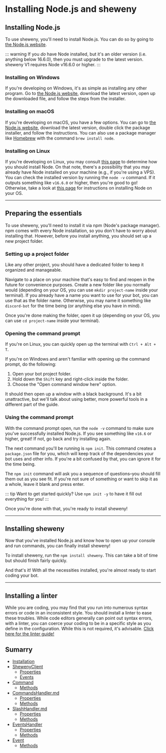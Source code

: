 # Installing Node.js and sheweny

## Installing Node.js

To use sheweny, you'll need to install Node.js. You can do so by going to [the Node.js website](https://nodejs.org/).

::: warning
If you _do_ have Node installed, but it's an older version \(i.e. anything below 16.6.0\), then you must upgrade to the latest version. sheweny V1 requires Node v16.6.0 or higher.
:::

### Installing on Windows

If you're developing on Windows, it's as simple as installing any other program. Go to [the Node.js website](https://nodejs.org/), download the latest version, open up the downloaded file, and follow the steps from the installer.

### Installing on macOS

If you're developing on macOS, you have a few options. You can go to [the Node.js website](https://nodejs.org/), download the latest version, double click the package installer, and follow the instructions. You can also use a package manager like [Homebrew](https://brew.sh/) with the command `brew install node`.

### Installing on Linux

If you're developing on Linux, you may consult [this page](https://nodejs.org/en/download/package-manager/) to determine how you should install Node. On that note, there's a possibility that you may already have Node installed on your machine \(e.g., if you're using a VPS\). You can check the installed version by running the `node -v` command. If it outputs something like `v16.6.0` or higher, then you're good to go! Otherwise, take a look at [this page](https://nodejs.org/en/download/package-manager/) for instructions on installing Node on your OS.

---

## Preparing the essentials

To use sheweny, you'll need to install it via npm \(Node's package manager\). npm comes with every Node installation, so you don't have to worry about installing that. However, before you install anything, you should set up a new project folder.

### Setting up a project folder

Like any other project, you should have a dedicated folder to keep it organized and manageable.

Navigate to a place on your machine that's easy to find and reopen in the future for convenience purposes. Create a new folder like you normally would (depending on your OS, you can use `mkdir project-name` inside your terminal). If you already have a name you want to use for your bot, you can use that as the folder name. Otherwise, you may name it something like `discord-bot` for the time being \(or anything else you have in mind\).

Once you're done making the folder, open it up (depending on your OS, you can use `cd project-name` inside your terminal).

### Opening the command prompt

If you're on Linux, you can quickly open up the terminal with `Ctrl + Alt + T`.

If you're on Windows and aren't familiar with opening up the command prompt, do the following:

1. Open your bot project folder.
2. Hold down the `Shift` key and right-click inside the folder.
3. Choose the "Open command window here" option.

It should then open up a window with a black background. It's a bit unattractive, but we'll talk about using better, more powerful tools in a different part of the guide.

### Using the command prompt

With the command prompt open, run the `node -v` command to make sure you've successfully installed Node.js. If you see something like `v16.6` or higher, great! If not, go back and try installing again.

The next command you'll be running is `npm init`. This command creates a `package.json` file for you, which will keep track of the dependencies your bot uses and other info. If you're a bit confused by that, you can ignore it for the time being.

The `npm init` command will ask you a sequence of questions–you should fill them out as you see fit. If you're not sure of something or want to skip it as a whole, leave it blank and press enter.

::: tip
Want to get started quickly? Use `npm init -y` to have it fill out everything for you!
:::

Once you're done with that, you're ready to install sheweny!

---

## Installing sheweny

Now that you've installed Node.js and know how to open up your console and run commands, you can finally install sheweny!

To install sheweny, run the `npm install sheweny`. This can take a bit of time but should finish fairly quickly.

And that's it! With all the necessities installed, you're almost ready to start coding your bot.

---

## Installing a linter

While you are coding, you may find that you run into numerous syntax errors or code in an inconsistent style. You should install a linter to ease these troubles. While code editors generally can point out syntax errors, with a linter, you can coerce your coding to be in a specific style as you define in the configuration. While this is not required, it's advisable. [Click here for the linter guide!](/preparations/setting-up-a-linter.md)

## Sumarry

- [Installation](#installation)
- [ShewenyClient](./ShewenyClient.md)
  - [Properties](./ShewenyClient.md#properties)
  - [Events](./ShewenyClient.md#events)
- [Command](./Command.md)
  - [Methods](./Command.md#methods)
- [CommandsHandler.md](./CommandsHandler.md)
  - [Properties](./CommandsHandler.md#properties)
  - [Methods](./CommandsHandler.md#methods)
- [SlashHandler.md](#SlashHandler)
  - [Properties](#SlashHandler#properties)
  - [Methods](#SlashHandler#methods)
- [EventsHandler](./EventsHandler.md)
  - [Properties](./EventsHandler.md#properties)
  - [Methods](./EventsHandler.md#methods)
- [Event](./Event.md)
  - [Methods](./Event.md#methods)
